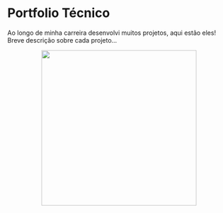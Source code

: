 # Portfolio Técnico

Ao longo de minha carreira desenvolvi muitos projetos, aqui estão eles!
Breve descrição sobre cada projeto...

<p align="center">
  <img src="http://alexjosesilva.github.io/images/portfolio.png" width="350"/>
</p>
